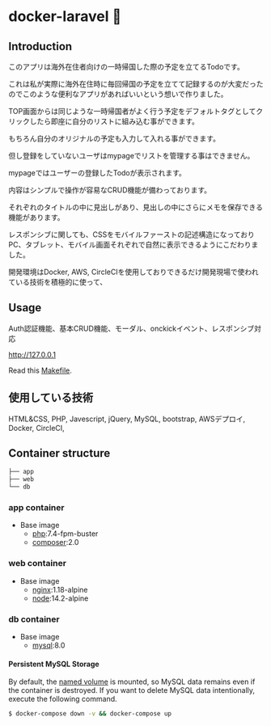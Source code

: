# docker-laravel 🐳


## Introduction

このアプリは海外在住者向けの一時帰国した際の予定を立てるTodoです。

これは私が実際に海外在住時に毎回帰国の予定を立てて記録するのが大変だったのでこのような便利なアプリがあればいいという想いで作りました。

TOP画面からは同じような一時帰国者がよく行う予定をデフォルトタグとしてクリックしたら即座に自分のリストに組み込む事ができます。

もちろん自分のオリジナルの予定も入力して入れる事ができます。

但し登録をしていないユーザはmypageでリストを管理する事はできません。

mypageではユーザーの登録したTodoが表示されます。

内容はシンプルで操作が容易なCRUD機能が備わっております。

それぞれのタイトルの中に見出しがあり、見出しの中にさらにメモを保存できる機能があります。

レスポンシブに関しても、CSSをモバイルファーストの記述構造になっておりPC、タブレット、モバイル画面それぞれで自然に表示できるようにこだわりました。

開発環境はDocker, AWS, CircleCIを使用しておりできるだけ開発現場で使われている技術を積極的に使って、

## Usage

Auth認証機能、基本CRUD機能、モーダル、onckickイベント、レスポンシブ対応

http://127.0.0.1

Read this [Makefile](https://github.com/ucan-lab/docker-laravel/blob/master/Makefile).

## 使用している技術

HTML&CSS, PHP, Javescript, jQuery, MySQL, bootstrap, AWSデプロイ, Docker, CircleCI,

## Container structure

```bash
├── app
├── web
└── db
```

### app container

- Base image
  - [php](https://hub.docker.com/_/php):7.4-fpm-buster
  - [composer](https://hub.docker.com/_/composer):2.0

### web container

- Base image
  - [nginx](https://hub.docker.com/_/nginx):1.18-alpine
  - [node](https://hub.docker.com/_/node):14.2-alpine

### db container

- Base image
  - [mysql](https://hub.docker.com/_/mysql):8.0

#### Persistent MySQL Storage

By default, the [named volume](https://docs.docker.com/compose/compose-file/#volumes) is mounted, so MySQL data remains even if the container is destroyed.
If you want to delete MySQL data intentionally, execute the following command.

```bash
$ docker-compose down -v && docker-compose up
```
